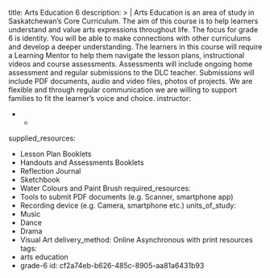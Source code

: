 title: Arts Education 6
description: >
  | Arts Education is an area of study in Saskatchewan’s Core Curriculum. The aim of this course is
  to help learners understand and value arts expressions throughout life. The focus for grade 6 is
  identity. You will be able to make connections with other curriculums and develop a deeper
  understanding. The learners in this course will require a Learning Mentor to help them navigate the
  lesson plans, instructional videos and course assessments. Assessments will include ongoing home
  assessment and regular submissions to the DLC teacher. Submissions will include PDF documents, audio
  and video files, photos of projects. We are flexible and through regular communication we are
  willing to support families to fit the learner’s voice and choice.
instructor:
  - -
supplied_resources:
  - Lesson Plan Booklets
  - Handouts and Assessments Booklets
  - Reflection Journal
  - Sketchbook
  - Water Colours and Paint Brush
required_resources:
  - Tools to submit PDF documents (e.g. Scanner, smartphone app)
  - Recording device (e.g. Camera, smartphone etc.)
units_of_study:
  - Music
  - Dance
  - Drama
  - Visual Art
delivery_method: Online Asynchronous with print resources
tags:
  - arts education
  - grade-6
id: cf2a74eb-b626-485c-8905-aa81a6431b93
